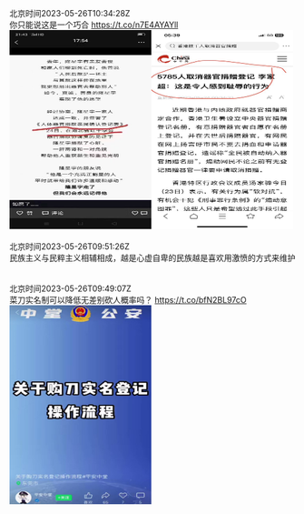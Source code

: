 北京时间2023-05-26T10:34:28Z<br>你只能说这是一个巧合 https://t.co/n7E4AYAYll<br><img src='/temp/image/2023/u-Month-5/1661923726924066816_0.jpg' width='250' height='350'><img src='/temp/image/2023/u-Month-5/1661923726924066816_1.jpg' width='250' height='350'><br><br>北京时间2023-05-26T09:51:26Z<br>民族主义与民粹主义相辅相成，越是心虚自卑的民族越是喜欢用激愤的方式来维护<br><br><br>北京时间2023-05-26T09:49:07Z<br>菜刀实名制可以降低无差别砍人概率吗？ https://t.co/bfN2BL97cO<br><img src='/temp/video/2023/u-Month-5/ay-Day-26/yajunwwz/1661912317259579395_0.jpg' width='250' height='350'><br><br>